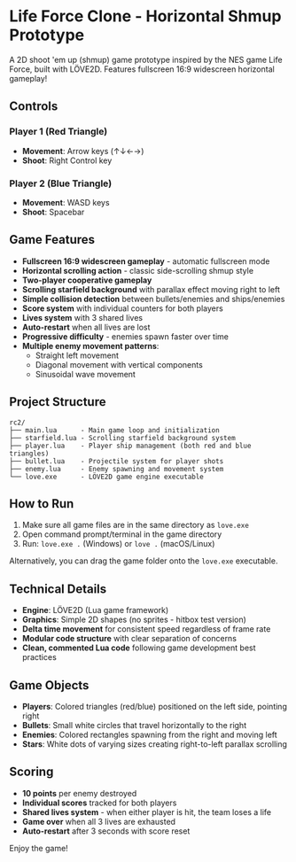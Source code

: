 # Life Force Clone - Horizontal Shmup Prototype

A 2D shoot 'em up (shmup) game prototype inspired by the NES game Life Force, built with LÖVE2D.
Features fullscreen 16:9 widescreen horizontal gameplay!

## Controls

### Player 1 (Red Triangle)
- **Movement**: Arrow keys (↑↓←→)
- **Shoot**: Right Control key

### Player 2 (Blue Triangle)  
- **Movement**: WASD keys
- **Shoot**: Spacebar

## Game Features

- **Fullscreen 16:9 widescreen gameplay** - automatic fullscreen mode
- **Horizontal scrolling action** - classic side-scrolling shmup style
- **Two-player cooperative gameplay**
- **Scrolling starfield background** with parallax effect moving right to left
- **Simple collision detection** between bullets/enemies and ships/enemies
- **Score system** with individual counters for both players
- **Lives system** with 3 shared lives
- **Auto-restart** when all lives are lost
- **Progressive difficulty** - enemies spawn faster over time
- **Multiple enemy movement patterns**:
  - Straight left movement
  - Diagonal movement with vertical components
  - Sinusoidal wave movement

## Project Structure

```
rc2/
├── main.lua      - Main game loop and initialization
├── starfield.lua - Scrolling starfield background system
├── player.lua    - Player ship management (both red and blue triangles)
├── bullet.lua    - Projectile system for player shots
├── enemy.lua     - Enemy spawning and movement system
└── love.exe      - LÖVE2D game engine executable
```

## How to Run

1. Make sure all game files are in the same directory as `love.exe`
2. Open command prompt/terminal in the game directory
3. Run: `love.exe .` (Windows) or `love .` (macOS/Linux)

Alternatively, you can drag the game folder onto the `love.exe` executable.

## Technical Details

- **Engine**: LÖVE2D (Lua game framework)
- **Graphics**: Simple 2D shapes (no sprites - hitbox test version)
- **Delta time movement** for consistent speed regardless of frame rate
- **Modular code structure** with clear separation of concerns
- **Clean, commented Lua code** following game development best practices

## Game Objects

- **Players**: Colored triangles (red/blue) positioned on the left side, pointing right
- **Bullets**: Small white circles that travel horizontally to the right
- **Enemies**: Colored rectangles spawning from the right and moving left
- **Stars**: White dots of varying sizes creating right-to-left parallax scrolling

## Scoring

- **10 points** per enemy destroyed
- **Individual scores** tracked for both players
- **Shared lives system** - when either player is hit, the team loses a life
- **Game over** when all 3 lives are exhausted
- **Auto-restart** after 3 seconds with score reset

Enjoy the game!